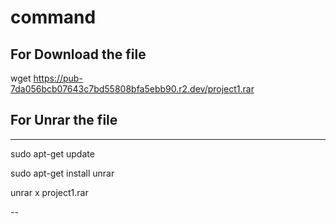 # command

## For Download the file 
wget https://pub-7da056bcb07643c7bd55808bfa5ebb90.r2.dev/project1.rar
## For Unrar the file
-----
sudo apt-get update

sudo apt-get install unrar

unrar x project1.rar

--
